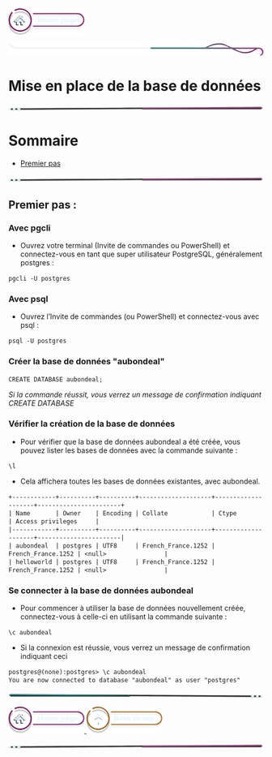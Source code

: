  <a href="../README.md">
  <img src="../assets/button/home_page.png" alt="Home page" style="width: 150px; height: auto;">
</a>

![border](../assets/line/border_r.png)

# Mise en place de la base de données

![border](../assets/line/line_pink_point_r.png)

# Sommaire

- [Premier pas](#premier-pas)

![border](../assets/line/line_pink_point_r.png)

## Premier pas :

### Avec pgcli

- Ouvrez votre terminal (Invite de commandes ou PowerShell) et connectez-vous en tant que super utilisateur PostgreSQL, généralement postgres :

```
pgcli -U postgres
```

### Avec psql

- Ouvrez l’Invite de commandes (ou PowerShell) et connectez-vous avec psql :

```
psql -U postgres
```

### Créer la base de données "aubondeal"

```
CREATE DATABASE aubondeal;
```

_Si la commande réussit, vous verrez un message de confirmation indiquant CREATE DATABASE_

### Vérifier la création de la base de données

- Pour vérifier que la base de données aubondeal a été créée, vous pouvez lister les bases de données avec la commande suivante :

```
\l
```

- Cela affichera toutes les bases de données existantes, avec aubondeal.

```
+------------+----------+----------+--------------------+--------------------+-----------------------+
| Name       | Owner    | Encoding | Collate            | Ctype              | Access privileges     |
|------------+----------+----------+--------------------+--------------------+-----------------------|
| aubondeal  | postgres | UTF8     | French_France.1252 | French_France.1252 | <null>                |
| helloworld | postgres | UTF8     | French_France.1252 | French_France.1252 | <null>                |

```

### Se connecter à la base de données aubondeal

- Pour commencer à utiliser la base de données nouvellement créée, connectez-vous à celle-ci en utilisant la commande suivante :

```
\c aubondeal
```

- Si la connexion est réussie, vous verrez un message de confirmation indiquant ceci

```
postgres@(none):postgres> \c aubondeal
You are now connected to database "aubondeal" as user "postgres"
```

![border](../assets/line/line_teal_point_l.png)

<a href="../README.md">
  <img src="../assets/button/home_page.png" alt="Home page" style="width: 150px; height: auto;">
</a>
<a href="#règles-de-gestion">
  <img src="../assets/button/back_to_top.png" alt="Back to top" style="width: 150px; height: auto;">
</a>

![border](../assets/line/line_pink_point_r.png)
